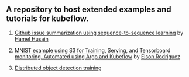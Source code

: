## A repository to host extended examples and tutorials for kubeflow.

1. [Github issue summarization using sequence-to-sequence learning](./github_issue_summarization) by [Hamel Husain](https://github.com/hamelsmu)

2. [MNIST example using S3 for Training, Serving, and Tensorboard monitoring. Automated using Argo and Kubeflow](./mnist) by [Elson Rodriguez](https://github.com/elsonrodriguez)

3. [Distributed object detection training](./object_detection/distributed_training)
